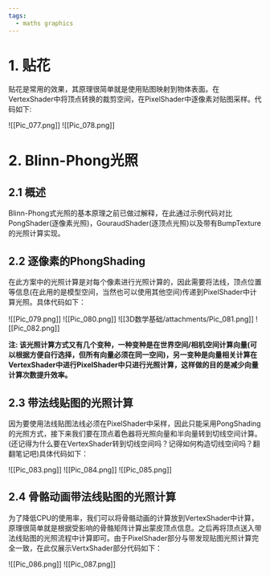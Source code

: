 ```yaml
---
tags:
  - maths graphics
---
```


# 1. 贴花

贴花是常用的效果，其原理很简单就是使用贴图映射到物体表面。在VertexShader中将顶点转换的裁剪空间，在PixelShader中逐像素对贴图采样。代码如下:

![[Pic_077.png]]
![[Pic_078.png]]

# 2. Blinn-Phong光照

## 2.1 概述

Blinn-Phong式光照的基本原理之前已做过解释，在此通过示例代码对比PongShader(逐像素光照)，GouraudShader(逐顶点光照)以及带有BumpTexture的光照计算实现。

## 2.2 逐像素的PhongShading

在此方案中的光照计算是对每个像素进行光照计算的，因此需要将法线，顶点位置等信息(在此用的是模型空间，当然也可以使用其他空间)传递到PixelShader中计算光照。具体代码如下：

![[Pic_079.png]]
![[Pic_080.png]]
![[3D数学基础/attachments/Pic_081.png]]
![[Pic_082.png]]

**注: 该光照计算方式又有几个变种，一种变种是在世界空间/相机空间计算向量(可以根据方便自行选择，但所有向量必须在同一空间)，另一变种是向量相关计算在VertexShader中进行PixelShader中只进行光照计算，这样做的目的是减少向量计算次数提升效率。**

## 2.3 带法线贴图的光照计算

因为要使用法线贴图法线必须在PixelShader中采样，因此只能采用PongShading的光照方式，接下来我们要在顶点着色器将光照向量和半向量转到切线空间计算。(还记得为什么要在VertexShader转到切线空间吗？记得如何构造切线空间吗？翻翻笔记吧)具体代码如下：

![[Pic_083.png]]
![[Pic_084.png]]
![[Pic_085.png]]

## 2.4 骨骼动画带法线贴图的光照计算

为了降低CPU的使用率，我们可以将骨骼动画的计算放到VertexShader中计算，原理很简单就是根据受影响的骨骼矩阵计算出蒙皮顶点信息。之后再将顶点送入带法线贴图的光照流程中计算即可。由于PixelShader部分与带发现贴图光照计算完全一致，在此仅展示VertxShader部分代码如下：

![[Pic_086.png]]
![[Pic_087.png]]


